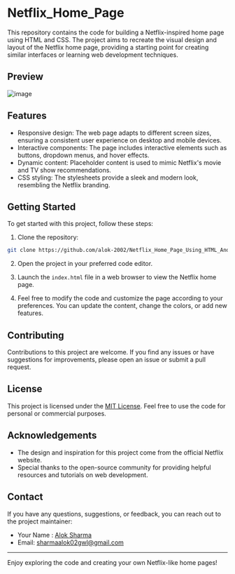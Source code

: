 # Netflix_Home_Page

This repository contains the code for building a Netflix-inspired home page using HTML and CSS. The project aims to recreate the visual design and layout of the Netflix home page, providing a starting point for creating similar interfaces or learning web development techniques.

## Preview

![image](https://github.com/Sarthaklad1034/Netflix-Home-Page/Assets/245242222-4959b8ef-266f-4194-8709-b90223d69b2e.png)

## Features

- Responsive design: The web page adapts to different screen sizes, ensuring a consistent user experience on desktop and mobile devices.
- Interactive components: The page includes interactive elements such as buttons, dropdown menus, and hover effects.
- Dynamic content: Placeholder content is used to mimic Netflix's movie and TV show recommendations.
- CSS styling: The stylesheets provide a sleek and modern look, resembling the Netflix branding.

## Getting Started

To get started with this project, follow these steps:

1. Clone the repository:

```bash
git clone https://github.com/alok-2002/Netflix_Home_Page_Using_HTML_And_CSS.git
```

2. Open the project in your preferred code editor.

3. Launch the `index.html` file in a web browser to view the Netflix home page.

4. Feel free to modify the code and customize the page according to your preferences. You can update the content, change the colors, or add new features.

## Contributing

Contributions to this project are welcome. If you find any issues or have suggestions for improvements, please open an issue or submit a pull request.

## License

This project is licensed under the [MIT License](LICENSE). Feel free to use the code for personal or commercial purposes.

## Acknowledgements

- The design and inspiration for this project come from the official Netflix website.
- Special thanks to the open-source community for providing helpful resources and tutorials on web development.

## Contact

If you have any questions, suggestions, or feedback, you can reach out to the project maintainer:

- Your Name : [Alok Sharma](https://linkedin.com/in/alok-sharma2002-)
- Email: [sharmaalok02gwl@gmail.com](mailto:sharmaalok02gwl@gmail.com)

---

Enjoy exploring the code and creating your own Netflix-like home pages!
